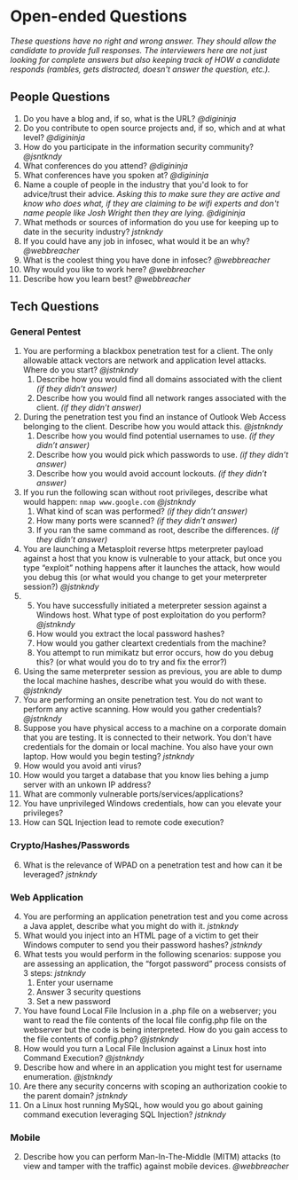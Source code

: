 # Open-ended Questions #
*These questions have no right and wrong answer. They should allow the candidate to provide full responses. The interviewers here are not just looking for complete answers but also keeping track of HOW a candidate responds (rambles, gets distracted, doesn't answer the question, etc.).*

## People Questions ##
1. Do you have a blog and, if so, what is the URL? *@digininja*
2. Do you contribute to open source projects and, if so, which and at what level? *@digininja*
3. How do you participate in the information security community? *@jsntkndy*
3. What conferences do you attend? *@digininja*
4. What conferences have you spoken at? *@digininja*
5. Name a couple of people in the industry that you'd look to for advice/trust their advice. *Asking this to make sure they are active and know who does what, if they are claiming to be wifi experts and don't name people like Josh Wright then they are lying.* *@digininja*
6. What methods or sources of information do you use for keeping up to date in the security industry? *jstnkndy*
7. If you could have any job in infosec, what would it be an why? *@webbreacher*
8. What is the coolest thing you have done in infosec? *@webbreacher*
9. Why would you like to work here? *@webbreacher*
10. Describe how you learn best? *@webbreacher*

## Tech Questions ##
### General Pentest ###
1. You are performing a blackbox penetration test for a client. The only allowable attack vectors are network and application level attacks. Where do you start?  *@jstnkndy*
    1. Describe how you would find all domains associated with the client *(if they didn’t answer)* 
    2. Describe how you would find all network ranges associated with the client. *(if they didn’t answer)*
3. During the penetration test you find an instance of Outlook Web Access belonging to the client. Describe how you would attack this. *@jstnkndy*
    1. Describe how you would find potential usernames to use. *(if they didn’t answer)*
    2. Describe how you would pick which passwords to use. *(if they didn’t answer)*
    3. Describe how you would avoid account lockouts. *(if they didn’t answer)*
4. If you run the following scan without root privileges, describe what would happen: ```nmap www.google.com``` *@jstnkndy*
    1. What kind of scan was performed? *(if they didn’t answer)*
    2. How many ports were scanned? *(if they didn’t answer)*
    3. If you ran the same command as root, describe the differences. *(if they didn’t answer)*
4. You are launching a Metasploit reverse https meterpreter payload against a host that you know is vulnerable to your attack, but once you type “exploit” nothing happens after it launches the attack, how would you debug this (or what would you change to get your meterpreter session?) *@jstnkndy*
5. 5. You have successfully initiated a meterpreter session against a Windows host. What type of post exploitation do you perform? *@jstnkndy*
    1. How would you extract the local password hashes?
    2. How would you gather cleartext credentials from the machine?
    3. You attempt to run mimikatz but error occurs, how do you debug this? (or what would you do to try and fix the error?)
4. Using the same meterpreter session as previous, you are able to dump the local machine hashes, describe what you would do with these. *@jstnkndy*
5. You are performing an onsite penetration test. You do not want to perform any active scanning. How would you gather credentials? *@jstnkndy*
10. Suppose you have physical access to a machine on a corporate domain that you are testing. It is connected to their network. You don't have credentials for the domain or local machine. You also have your own laptop. How would you begin testing? *jstnkndy*
11. How would you avoid anti virus?
12. How would you target a database that you know lies behing a jump server with an unkown IP address?
13. What are commonly vulnerable ports/services/applications? 
14. You have unprivileged Windows credentials, how can you elevate your privileges? 
15. How can SQL Injection lead to remote code execution?

### Crypto/Hashes/Passwords ###
6. What is the relevance of WPAD on a penetration test and how can it be leveraged? *jstnkndy*

### Web Application ###
4. You are performing an application penetration test and you come across a Java applet, describe what you might do with it. *jstnkndy*
5. What would you inject into an HTML page of a victim to get their Windows computer to send you their password hashes? *jstnkndy*
11. What tests you would perform in the following scenarios: suppose you are assessing an application, the “forgot password” process consists of 3 steps: *jstnkndy*
    1. Enter your username
    2. Answer 3 security questions
    3. Set a new password
6. You have found Local File Inclusion in a .php file on a webserver; you want to read the file contents of the local file config.php file on the webserver but the code is being interpreted. How do you gain access to the file contents of config.php? *@jstnkndy*
7. How would you turn a Local File Inclusion against a Linux host into Command Execution? *@jstnkndy*
8. Describe how and where in an application you might test for username enumeration. *@jstnkndy*
9. Are there any security concerns with scoping an authorization cookie to the parent domain? *jstnkndy*
10. On a Linux host running MySQL, how would you go about gaining command execution leveraging SQL Injection? *jstnkndy*

### Mobile ###
2. Describe how you can perform Man-In-The-Middle (MITM) attacks (to view and tamper with the traffic) against mobile devices. *@webbreacher*
